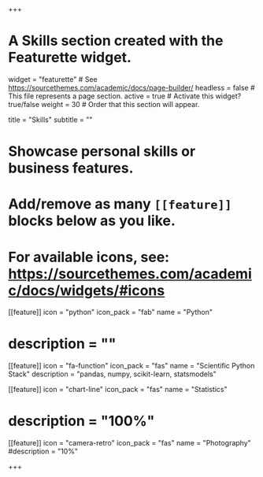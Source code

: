 +++
# A Skills section created with the Featurette widget.
widget = "featurette"  # See https://sourcethemes.com/academic/docs/page-builder/
headless = false  # This file represents a page section.
active = true  # Activate this widget? true/false
weight = 30  # Order that this section will appear.

title = "Skills"
subtitle = ""

# Showcase personal skills or business features.
# 
# Add/remove as many `[[feature]]` blocks below as you like.
# 
# For available icons, see: https://sourcethemes.com/academic/docs/widgets/#icons

[[feature]]
  icon = "python"
  icon_pack = "fab"
  name = "Python"
 # description = ""

[[feature]]
  icon = "fa-function"
  icon_pack = "fas"
  name = "Scientific Python Stack"
  description = "pandas, numpy, scikit-learn, statsmodels"  

[[feature]]
  icon = "chart-line"
  icon_pack = "fas"
  name = "Statistics"
 # description = "100%"  
  
[[feature]]
  icon = "camera-retro"
  icon_pack = "fas"
  name = "Photography"
  #description = "10%"

+++
